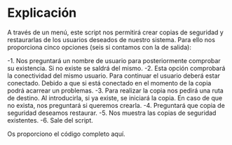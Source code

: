 # Explicación

A través de un menú, este script nos permitirá crear copias de seguridad y restaurarlas de los usuarios deseados de nuestro sistema.
Para ello nos proporciona cinco opciones (seis si contamos con la de salida):

-1. Nos preguntará un nombre de usuario para posteriormente comprobar su existencia. Si no existe se saldrá del mismo.
-2. Esta opción comprobará la conectividad del mismo usuario. Para continuar el usuario deberá estar conectado.
    Debido a que si está conectado en el momento de la copia podrá acarrear un problemas.
-3. Para realizar la copia nos pedirá una ruta de destino. Al introducirla, si ya existe, se iniciará la copia. En caso de que no exista,
    nos preguntará si queremos crearla.
-4. Preguntará que copia de seguridad deseamos restaurar.
-5. Nos muestra las copias de seguridad existentes.
-6. Sale del script.

Os proporciono el código completo aquí.
